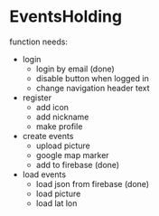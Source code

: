 # EventsHolding
function needs:
- login
  - login by email (done)
  - disable button when logged in
  - change navigation header text
- register
  - add icon
  - add nickname
  - make profile
- create events
  - upload picture
  - google map marker
  - add to firebase (done)
- load events
  - load json from firebase (done)
  - load picture
  - load lat lon

